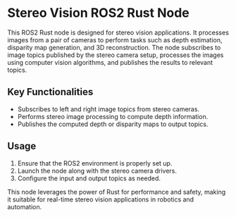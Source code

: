 # Stereo Vision ROS2 Rust Node

This ROS2 Rust node is designed for stereo vision applications. It processes images from a pair of cameras to perform tasks such as depth estimation, disparity map generation, and 3D reconstruction. The node subscribes to image topics published by the stereo camera setup, processes the images using computer vision algorithms, and publishes the results to relevant topics.

## Key Functionalities
- Subscribes to left and right image topics from stereo cameras.
- Performs stereo image processing to compute depth information.
- Publishes the computed depth or disparity maps to output topics.

## Usage
1. Ensure that the ROS2 environment is properly set up.
2. Launch the node along with the stereo camera drivers.
3. Configure the input and output topics as needed.

This node leverages the power of Rust for performance and safety, making it suitable for real-time stereo vision applications in robotics and automation.
